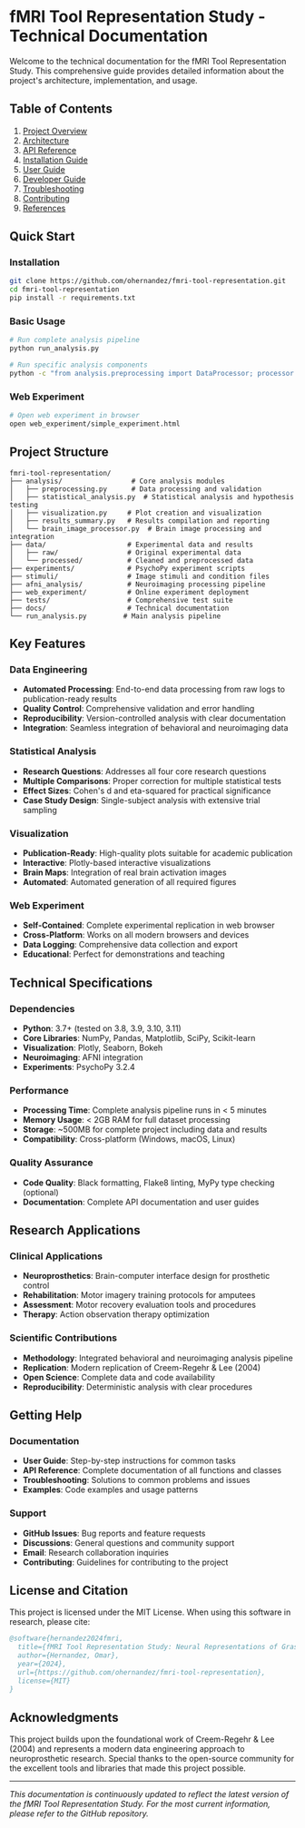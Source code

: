 # fMRI Tool Representation Study - Technical Documentation

Welcome to the technical documentation for the fMRI Tool Representation Study. This comprehensive guide provides detailed information about the project's architecture, implementation, and usage.

## Table of Contents

1. [Project Overview](overview.md)
2. [Architecture](architecture.md)
3. [API Reference](api.md)
4. [Installation Guide](installation.md)
5. [User Guide](user-guide.md)
6. [Developer Guide](developer-guide.md)
7. [Troubleshooting](troubleshooting.md)
8. [Contributing](contributing.md)
9. [References](references.md)

## Quick Start

### Installation
```bash
git clone https://github.com/ohernandez/fmri-tool-representation.git
cd fmri-tool-representation
pip install -r requirements.txt
```

### Basic Usage
```bash
# Run complete analysis pipeline
python run_analysis.py

# Run specific analysis components
python -c "from analysis.preprocessing import DataProcessor; processor = DataProcessor('data'); print('Ready!')"
```

### Web Experiment
```bash
# Open web experiment in browser
open web_experiment/simple_experiment.html
```

## Project Structure

```
fmri-tool-representation/
├── analysis/                 # Core analysis modules
│   ├── preprocessing.py      # Data processing and validation
│   ├── statistical_analysis.py  # Statistical analysis and hypothesis testing
│   ├── visualization.py     # Plot creation and visualization
│   ├── results_summary.py   # Results compilation and reporting
│   └── brain_image_processor.py  # Brain image processing and integration
├── data/                    # Experimental data and results
│   ├── raw/                 # Original experimental data
│   └── processed/           # Cleaned and preprocessed data
├── experiments/             # PsychoPy experiment scripts
├── stimuli/                 # Image stimuli and condition files
├── afni_analysis/           # Neuroimaging processing pipeline
├── web_experiment/          # Online experiment deployment
├── tests/                   # Comprehensive test suite
├── docs/                    # Technical documentation
└── run_analysis.py         # Main analysis pipeline
```

## Key Features

### Data Engineering
- **Automated Processing**: End-to-end data processing from raw logs to publication-ready results
- **Quality Control**: Comprehensive validation and error handling
- **Reproducibility**: Version-controlled analysis with clear documentation
- **Integration**: Seamless integration of behavioral and neuroimaging data

### Statistical Analysis
- **Research Questions**: Addresses all four core research questions
- **Multiple Comparisons**: Proper correction for multiple statistical tests
- **Effect Sizes**: Cohen's d and eta-squared for practical significance
- **Case Study Design**: Single-subject analysis with extensive trial sampling

### Visualization
- **Publication-Ready**: High-quality plots suitable for academic publication
- **Interactive**: Plotly-based interactive visualizations
- **Brain Maps**: Integration of real brain activation images
- **Automated**: Automated generation of all required figures

### Web Experiment
- **Self-Contained**: Complete experimental replication in web browser
- **Cross-Platform**: Works on all modern browsers and devices
- **Data Logging**: Comprehensive data collection and export
- **Educational**: Perfect for demonstrations and teaching

## Technical Specifications

### Dependencies
- **Python**: 3.7+ (tested on 3.8, 3.9, 3.10, 3.11)
- **Core Libraries**: NumPy, Pandas, Matplotlib, SciPy, Scikit-learn
- **Visualization**: Plotly, Seaborn, Bokeh
- **Neuroimaging**: AFNI integration
- **Experiments**: PsychoPy 3.2.4

### Performance
- **Processing Time**: Complete analysis pipeline runs in < 5 minutes
- **Memory Usage**: < 2GB RAM for full dataset processing
- **Storage**: ~500MB for complete project including data and results
- **Compatibility**: Cross-platform (Windows, macOS, Linux)

### Quality Assurance
- **Code Quality**: Black formatting, Flake8 linting, MyPy type checking (optional)
- **Documentation**: Complete API documentation and user guides

## Research Applications

### Clinical Applications
- **Neuroprosthetics**: Brain-computer interface design for prosthetic control
- **Rehabilitation**: Motor imagery training protocols for amputees
- **Assessment**: Motor recovery evaluation tools and procedures
- **Therapy**: Action observation therapy optimization

### Scientific Contributions
- **Methodology**: Integrated behavioral and neuroimaging analysis pipeline
- **Replication**: Modern replication of Creem-Regehr & Lee (2004)
- **Open Science**: Complete data and code availability
- **Reproducibility**: Deterministic analysis with clear procedures

## Getting Help

### Documentation
- **User Guide**: Step-by-step instructions for common tasks
- **API Reference**: Complete documentation of all functions and classes
- **Troubleshooting**: Solutions to common problems and issues
- **Examples**: Code examples and usage patterns

### Support
- **GitHub Issues**: Bug reports and feature requests
- **Discussions**: General questions and community support
- **Email**: Research collaboration inquiries
- **Contributing**: Guidelines for contributing to the project

## License and Citation

This project is licensed under the MIT License. When using this software in research, please cite:

```bibtex
@software{hernandez2024fmri,
  title={fMRI Tool Representation Study: Neural Representations of Graspable Objects},
  author={Hernandez, Omar},
  year={2024},
  url={https://github.com/ohernandez/fmri-tool-representation},
  license={MIT}
}
```

## Acknowledgments

This project builds upon the foundational work of Creem-Regehr & Lee (2004) and represents a modern data engineering approach to neuroprosthetic research. Special thanks to the open-source community for the excellent tools and libraries that made this project possible.

---

*This documentation is continuously updated to reflect the latest version of the fMRI Tool Representation Study. For the most current information, please refer to the GitHub repository.*
